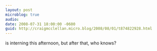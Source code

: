 ```yaml
---
layout: post
microblog: true
audio: 
date: 2008-07-31 18:00:00 -0600
guid: http://craigmcclellan.micro.blog/2008/08/01/t874822928.html
---
```

is interning this afternoon, but after that, who knows?
